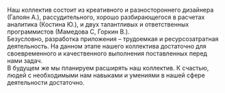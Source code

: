 Наш коллектив состоит из креативного и разностороннего дизайнера (Галоян А.), рассудительного, хорошо разбирающегося в расчетах аналитика (Костина Ю.), и двух талантливых и ответственных программистов (Мамедова С, Горкин В.).<br>
Безусловно, разработка приложения – трудоемкая и ресурсозатратная деятельность. На данном этапе нашего коллектива достаточно для своевременного и качественного выполнения поставленных перед нами задач.<br>
В будущем же мы планируем расширять наш коллектив. К счастью, людей с необходимыми нам навыками и умениями в нашей сфере деятельности достаточно.<br>
